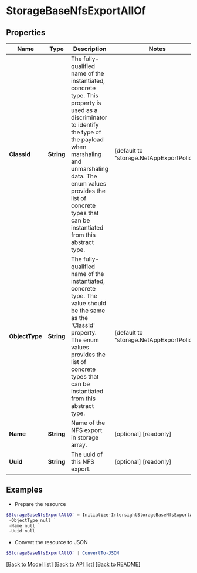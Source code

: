 # StorageBaseNfsExportAllOf
## Properties

Name | Type | Description | Notes
------------ | ------------- | ------------- | -------------
**ClassId** | **String** | The fully-qualified name of the instantiated, concrete type. This property is used as a discriminator to identify the type of the payload when marshaling and unmarshaling data. The enum values provides the list of concrete types that can be instantiated from this abstract type. | [default to "storage.NetAppExportPolicy"]
**ObjectType** | **String** | The fully-qualified name of the instantiated, concrete type. The value should be the same as the &#39;ClassId&#39; property. The enum values provides the list of concrete types that can be instantiated from this abstract type. | [default to "storage.NetAppExportPolicy"]
**Name** | **String** | Name of the NFS export in storage array. | [optional] [readonly] 
**Uuid** | **String** | The uuid of this NFS export. | [optional] [readonly] 

## Examples

- Prepare the resource
```powershell
$StorageBaseNfsExportAllOf = Initialize-IntersightStorageBaseNfsExportAllOf  -ClassId null `
 -ObjectType null `
 -Name null `
 -Uuid null
```

- Convert the resource to JSON
```powershell
$StorageBaseNfsExportAllOf | ConvertTo-JSON
```

[[Back to Model list]](../README.md#documentation-for-models) [[Back to API list]](../README.md#documentation-for-api-endpoints) [[Back to README]](../README.md)

